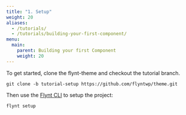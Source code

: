 ```yaml
---
title: "1. Setup"
weight: 20
aliases:
  - /tutorials/
  - /tutorials/building-your-first-component/
menu:
  main:
    parent: Building your first Component
    weight: 20
---
```


To get started, clone the flynt-theme and checkout the tutorial branch.

```
git clone -b tutorial-setup https://github.com/flyntwp/theme.git
```

Then use the [Flynt CLI](../../cli/README.md) to setup the project:

```
flynt setup
```

<!-- TODO: Add link / text about actually doing all of the required local setup steps. e.g. Set up MAMP -->
